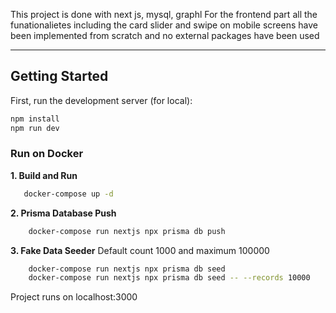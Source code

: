 This project is done with next js, mysql, graphl
For the frontend part all the funationalietes including the card slider and swipe on mobile screens have been implemented from scratch and no external packages have been used

<hr>

## Getting Started

First, run the development server (for local):

```bash
npm install
npm run dev
```

### Run on Docker

**1. Build and Run**

```sh
   docker-compose up -d
```

**2. Prisma Database Push**

```sh
    docker-compose run nextjs npx prisma db push
```

**3. Fake Data Seeder**
Default count 1000 and maximum 100000

```sh
    docker-compose run nextjs npx prisma db seed
    docker-compose run nextjs npx prisma db seed -- --records 10000
```

Project runs on localhost:3000